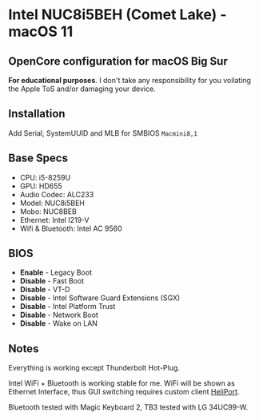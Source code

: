 # Intel NUC8i5BEH (Comet Lake) - macOS 11

<!-- <p align="center">
    <img height="auto" width="auto" src="images/screenshot.png" />
</p> -->

## OpenCore configuration for macOS Big Sur

**For educational purposes**. I don't take any responsibility for you voilating the Apple ToS and/or damaging your device.

## Installation

Add Serial, SystemUUID and MLB for SMBIOS `Macmini8,1`

## Base Specs

- CPU: i5-8259U
- GPU: HD655
- Audio Codec: ALC233
- Model: NUC8i5BEH
- Mobo: NUC8BEB
- Ethernet: Intel I219-V
- Wifi & Bluetooth: Intel AC 9560

## BIOS

- **Enable** - Legacy Boot
- **Disable** - Fast Boot
- **Disable** - VT-D
- **Disable** - Intel Software Guard Extensions (SGX)
- **Disable** - Intel Platform Trust
- **Disable** - Network Boot
- **Disable** - Wake on LAN

## Notes

Everything is working except Thunderbolt Hot-Plug.

Intel WiFi + Bluetooth is working stable for me. WiFi will be shown as Ethernet Interface, thus GUI switching requires custom client [HeliPort](https://github.com/OpenIntelWireless/HeliPort).

Bluetooth tested with Magic Keyboard 2, TB3 tested with LG 34UC99-W.
